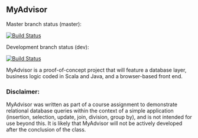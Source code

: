 ## MyAdvisor
Master branch status (master):

[![Build Status](https://travis-ci.org/CSStudents/MyAdvisor.svg?branch=master)](https://travis-ci.org/CSStudents/MyAdvisor)

Development branch status (dev):

[![Build Status](https://travis-ci.org/CSStudents/MyAdvisor.svg?branch=dev)](https://travis-ci.org/CSStudents/MyAdvisor)

MyAdvisor is a proof-of-concept project that will feature a database layer, business logic coded in Scala and Java, and a browser-based front end.

### Disclaimer:
MyAdvisor was written as part of a course assignment to demonstrate relational database queries within the context of a simple application (insertion, selection, update, join, division, group by), and is not intended for use beyond this.  It is likely that MyAdvisor will not be actively developed after the conclusion of the class.
